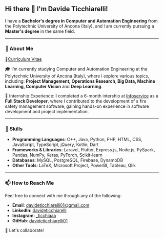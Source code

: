 ## Hi there 👋 I'm **Davide Ticchiarelli**!

I have a **Bachelor's degree in Computer and Automation Engineering** from the Polytechnic University of Ancona (Italy), and I am currently pursuing a **Master's degree** in the same field.

---

### 🚀 About Me
📄[Curriculum Vitae](https://github.com/user-attachments/files/19959219/CV_Ticchiarelli_Davide__ENG_.pdf)

🎓  I’m currently studying Computer and Automation Engineering at the Polytechnic University of Ancona (Italy), where I explore various topics, including: **Project Management, Operations Research, Big Data, Machine Learning, Computer Vision** and **Deep Learning**.

💼 Internship Experience: I completed a 6-month intership at [Infoservice](https://www.infoservicenet.it/) as a **Full Stack Developer**, where I contributed to the development of a fire safety management software, gaining hands-on experience in software development and project implementation.

---

### 🔧 Skills

- **Programming Languages**: C++, Java, Python, PHP, HTML, CSS, JavaScript, TypeScript, jQuery, Kotlin, Dart
- **Frameworks & Libraries**: Laravel, Flutter, Express.js, Node.js, PySpark, Pandas, NumPy, Keras, PyTorch, Scikit-learn
- **Databases**: MySQL, PostgreSQL, Firebase, DynamoDB
- **Other Tools**: LaTeX, Microsoft Project, PowerBI, Tableau, Qlik
  
--- 
### 📫 How to Reach Me

Feel free to connect with me through any of the following:

- **Email**: [davideticchiarelli01@gmail.com](mailto:davideticchiarelli01@gmail.com)
- **LinkedIn**: [davideticchiarelli](https://www.linkedin.com/in/davideticchiarelli)
- **Instagram**: [_ticchiaaa](https://www.instagram.com/_ticchiaaa)
- **GitHub**: [davideticchiarelli01](https://github.com/davideticchiarelli01)

👯 Let's collaborate!

<!--
**davideticchiarelli01/davideticchiarelli01** is a ✨ _special_ ✨ repository because its `README.md` (this file) appears on your GitHub profile.

Here are some ideas to get you started:

- 🔭 I’m currently working on ...
- 🌱 I’m currently learning ...
- 👯 I’m looking to collaborate on ...
- 🤔 I’m looking for help with ...
- 💬 Ask me about ...
- 📫 How to reach me: ...
- 😄 Pronouns: ...
- ⚡ Fun fact: ...
-->
